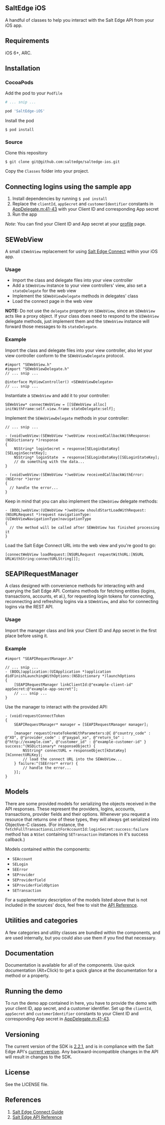 ## SaltEdge iOS

A handful of classes to help you interact with the Salt Edge API from your iOS app.

## Requirements

iOS 6+, ARC.

## Installation
### CocoaPods

Add the pod to your `Podfile`

```ruby
# ... snip ...

pod 'SaltEdge-iOS'
```

Install the pod

`$ pod install`

### Source

Clone this repository

`$ git clone git@github.com:saltedge/saltedge-ios.git`

Copy the `Classes` folder into your project.

## Connecting logins using the sample app

1. Install dependencies by running `$ pod install`
2. Replace the `clientId`, `appSecret` and `customerIdentifier` constants in [AppDelegate.m:41-43](https://github.com/saltedge/saltedge-ios/blob/master/Salt%20Edge%20API%20Demo/AppDelegate.m#L41-L43) with your Client ID and corresponding App secret
3. Run the app

*Note*: You can find your Client ID and App secret at your [profile](https://www.saltedge.com/clients/profile/settings) page.

## SEWebView

A small `UIWebView` replacement for using [Salt Edge Connect](https://docs.saltedge.com/guides/connect/) within your iOS app.

### Usage

* Import the class and delegate files into your view controller
* Add a `SEWebView` instance to your view controllers' view, also set a `stateDelegate` for the web view
* Implement the `SEWebViewDelegate` methods in delegates' class
* Load the connect page in the web view

**NOTE:** Do not use the `delegate` property on `SEWebView`, since an `SEWebView` acts like a proxy object. If your class does need to respond to the `UIWebView` delegate methods, just implement them and the `SEWebView` instance will forward those messages to its `stateDelegate`.

### Example

Import the class and delegate files into your view controller, also let your view controller conform to the `SEWebViewDelegate` protocol.

```objc
#import "SEWebView.h"
#import "SEWebViewDelegate.h"
// ... snip ...

@interface MyViewController() <SEWebViewDelegate>
// ... snip ...
```

Instantiate a `SEWebView` and add it to your controller:

```objc
SEWebView* connectWebView = [[SEWebView alloc] initWithFrame:self.view.frame stateDelegate:self];
```

Implement the `SEWebViewDelegate` methods in your controller:

```objc
// ... snip ...

- (void)webView:(SEWebView *)webView receivedCallbackWithResponse:(NSDictionary *)response
{
    NSString* loginSecret = response[SELoginDataKey][SELoginSecretKey];
    NSString* loginState  = response[SELoginDataKey][SELoginStateKey];
    // do something with the data...
}

- (void)webView:(SEWebView *)webView receivedCallbackWithError:(NSError *)error
{
  // handle the error...
}
```

Keep in mind that you can also implement the `UIWebView` delegate methods:

```objc
- (BOOL)webView:(UIWebView *)webView shouldStartLoadWithRequest:(NSURLRequest *)request navigationType:(UIWebViewNavigationType)navigationType
{
  // the method will be called after SEWebView has finished processing it
}
```

Load the Salt Edge Connect URL into the web view and you're good to go:

```objc
[connectWebView loadRequest:[NSURLRequest requestWithURL:[NSURL URLWithString:connectURLString]]];
```

## SEAPIRequestManager

A class designed with convenience methods for interacting with and querying the Salt Edge API. Contains methods for fetching entities (logins, transactions, accounts, et al.), for requesting login tokens for connecting, reconnecting and refreshing logins via a `SEWebView`, and also for connecting logins via the REST API.

### Usage

Import the manager class and link your Client ID and App secret in the first place before using it.

### Example

```objc
#import "SEAPIRequestManager.h"

// ... snip ...
- (BOOL)application:(UIApplication *)application didFinishLaunchingWithOptions:(NSDictionary *)launchOptions
{
    [SEAPIRequestManager linkClientId:@"example-client-id" appSecret:@"example-app-secret"];
    // ... snip ...
}
```

Use the manager to interact with the provided API:

```objc
- (void)requestConnectToken
{
    SEAPIRequestManager* manager = [SEAPIRequestManager manager];

    [manager requestCreateTokenWithParameters:@{ @"country_code" : @"XO", @"provider_code" : @"paypal_xo", @"return_to" : @"http://example.com", @"customer_id" : @"example-customer-id" } success:^(NSDictionary* responseObject) {
        NSString* connectURL = responseObject[kDataKey][kConnectURLKey];
        // load the connect URL into the SEWebView...
    } failure:^(SEError* error) {
        // handle the error...
    }];
}
```

## Models

There are some provided models for serializing the objects received in the API responses. These represent the providers, logins, accounts, transactions, provider fields and their options. Whenever you request a resource that returns one of these types, they will always get serialized into Objective-C classes. (For instance, the `fetchFullTransactionsListForAccountId:loginSecret:success:failure` method has a `NSSet` containing `SETransaction` instances in it's success callback.)

Models contained within the components:

* `SEAccount`
* `SELogin`
* `SEError`
* `SEProvider`
* `SEProviderField`
* `SEProviderFieldOption`
* `SETransaction`

For a supplementary description of the models listed above that is not included in the sources' docs, feel free to visit the [API Reference](https://docs.saltedge.com/reference/).

## Utilities and categories

A few categories and utility classes are bundled within the components, and are used internally, but you could also use them if you find that necessary.

## Documentation

Documentation is available for all of the components. Use quick documentation (Alt+Click) to get a quick glance at the documentation for a method or a property.

## Running the demo

To run the demo app contained in here, you have to provide the demo with your client ID, app secret, and a customer identifier.
Set up the `clientId`, `appSecret` and `customerIdentifier` constants to your Client ID and corresponding App secret in [AppDelegate.m:41-43](https://github.com/saltedge/saltedge-ios/blob/master/Salt%20Edge%20API%20Demo/AppDelegate.m#L41-L43).

## Versioning

The current version of the SDK is [2.2.1](https://github.com/saltedge/saltedge-ios/releases/tag/v2.2.1), and is in compliance with the Salt Edge API's [current version](https://docs.saltedge.com/#version_management). Any backward-incompatible changes in the API will result in changes to the SDK.

## License

See the LICENSE file.

## References

1. [Salt Edge Connect Guide](https://docs.saltedge.com/guides/connect/)
2. [Salt Edge API Reference](https://docs.saltedge.com/reference/)
